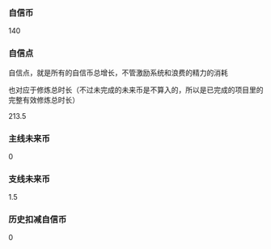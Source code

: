 ### 自信币
140

### 自信点
自信点，就是所有的自信币总增长，不管激励系统和浪费的精力的消耗

也对应于修炼总时长（不过未完成的未来币是不算入的，所以是已完成的项目里的完整有效修炼总时长）

213.5

### 主线未来币
0

### 支线未来币
1.5

### 历史扣减自信币
0
